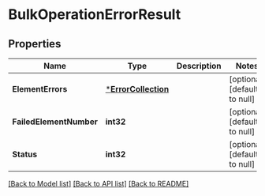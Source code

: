 # BulkOperationErrorResult

## Properties
Name | Type | Description | Notes
------------ | ------------- | ------------- | -------------
**ElementErrors** | [***ErrorCollection**](ErrorCollection.md) |  | [optional] [default to null]
**FailedElementNumber** | **int32** |  | [optional] [default to null]
**Status** | **int32** |  | [optional] [default to null]

[[Back to Model list]](../README.md#documentation-for-models) [[Back to API list]](../README.md#documentation-for-api-endpoints) [[Back to README]](../README.md)

